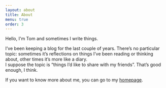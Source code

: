 ```yaml
---
layout: about
title: About
menu: true
order: 3
---
```


Hello, I'm Tom and sometimes I write things.  

I’ve been keeping a blog for the last couple of years. There’s no particular topic: sometimes it’s reflections on things I’ve been reading or thinking about, other times it’s more like a diary.  
I suppose the topic is “things I’d like to share with my friends”. That’s good enough, I think.  

If you want to know more about me, you can go to my [homepage](http://www.tkmharris.net).

